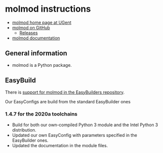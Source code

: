 # molmod instructions

 * [molmod home page at UGent](https://molmod.ugent.be/software/molmod)
 * [molmod on GitHub]()
     * [Releases]()
 * [molmod documentation](http://molmod.github.io/molmod/)

## General information

 * molmod is a Python package.

## EasyBuild

There is [support for molmod in the EasyBuilders
repository](https://github.com/easybuilders/easybuild-easyconfigs/tree/develop/easybuild/easyconfigs/m/molmod).

Our EasyConfigs are build from the standard EasyBuilder ones

### 1.4.7 for the 2020a toolchains

 * Build for both our own-compiled Python 3 module and the Intel Python 3 distribution.
 * Updated our own EasyConfig with parameters specified in the EasyBuilder ones.
 * Updated the documentation in the module files.

